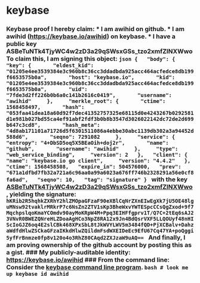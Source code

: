 # keybase
### Keybase proof  I hereby claim:    * I am awihid on github.   * I am awihid (https://keybase.io/awihid) on keybase.   * I have a public key ASBeTuNTk4TjyWC4w2zD3a29qSWsxGSs_tzo2xmfZlNXWwo  To claim this, I am signing this object:  ```json {   "body": {     "key": {       "eldest_kid": "01205e4ee3539384e3c960b8c36cc3ddadbda925acc464acfedce8db199f6653575b0a",       "host": "keybase.io",       "kid": "01205e4ee3539384e3c960b8c36cc3ddadbda925acc464acfedce8db199f6653575b0a",       "uid": "7fde3d2ff226b0b6a0c141b2616c0419",       "username": "awihid"     },     "merkle_root": {       "ctime": 1568458497,       "hash": "053faa41dea18a60d92f7dec41352757325e68115d0e4243267b0292581d1e981b027bd55ca4ef91abf2fdf3b0b8b3547d3026022142dc72de2d699b647c3cd8",       "hash_meta": "4d8ab171101a71726d5f6301511086a4ebbe30abc1139db302a3a94452d588d6",       "seqno": 7291082     },     "service": {       "entropy": "4+DbSD5oq5X5BEaOih+doj2r",       "name": "github",       "username": "awihid"     },     "type": "web_service_binding",     "version": 2   },   "client": {     "name": "keybase.io go client",     "version": "4.4.2"   },   "ctime": 1568458508,   "expire_in": 504576000,   "prev": "671a1dfbd7fb32a721a6c96aa0a99a6023a676ff746b2328291a56e0cf8fa6ad",   "seqno": 10,   "tag": "signature" } ```  with the key [ASBeTuNTk4TjyWC4w2zD3a29qSWsxGSs_tzo2xmfZlNXWwo](https://keybase.io/awihid), yielding the signature:  ``` hKRib2R5hqhkZXRhY2hlZMOpaGFzaF90eXBlCqNrZXnEIwEgXk7jU5OE48lguMNsw92tvaklrMRkrP7c6NsZn2ZTV1sKp3BheWxvYWTESpcCCsQgZxod+9f7MqchpslqoKmaYCOmdv90ayMoKRpW4M+Ppq3EIHFfgprv1T/Q7C+2tEq6sAJ23VNvR0BWEZQNreHLZDoaAgHCo3NpZ8RA12x9Jn4BdQsrVXF5LLQOUyf48nHIScIoGJZ6oq4E2slCBk468XPxSbL8tJkWVYLWV5m3484fQD+PjXCBalv+DahzaWdfdHlwZSCkaGFzaIKkdHlwZQildmFsdWXEIDeEc9EfU67Cq47YA+poQggi5yfFrBnmze0fp8v120o4o3RhZ80CAqd2ZXJzaW9uAQ==  ```  And finally, I am proving ownership of the github account by posting this as a gist.  ### My publicly-auditable identity:  https://keybase.io/awihid  ### From the command line:  Consider the [keybase command line program](https://keybase.io/download).  ```bash # look me up keybase id awihid ```
